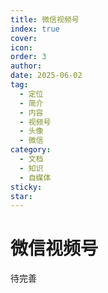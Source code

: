 ```yaml
---
title: 微信视频号
index: true
cover: 
icon: 
order: 3
author: 
date: 2025-06-02
tag:
  - 定位
  - 简介
  - 内容
  - 视频号
  - 头像
  - 微信
category:
  - 文档
  - 知识
  - 自媒体
sticky: 
star: 
---
```


# 微信视频号

待完善

